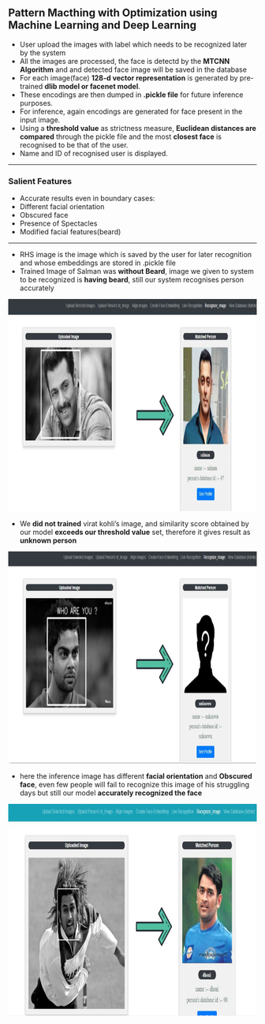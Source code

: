 
## Pattern Macthing with Optimization using Machine Learning and Deep Learning

- User upload the images with label which needs to be recognized later by the system
- All the images are processed, the face is detectd by the **MTCNN Algorithm** and and detected face image will be saved in the database
- For each image(face) **128-d vector representation** is generated by pre-trained **dlib model or facenet model**.
- These encodings are then dumped in **.pickle file** for future inference purposes. 
- For inference, again encodings are generated for face present in the input image.
- Using a **threshold value** as strictness measure, **Euclidean distances are compared** through the pickle file and the most **closest face** is recognised to be that of the user.
- Name and ID of recognised user is displayed.

---

### Salient Features

- Accurate results even in boundary cases:
- Different facial orientation
- Obscured face 
- Presence of Spectacles
- Modified facial features(beard)

---


- RHS image is the image which is saved by the user for later recognition and whose embeddings are stored in .pickle file
- Trained Image of Salman was **without Beard**, image we given to system to be recognized is **having beard**, still our system recognises person accurately
<img src="./images/1.jpg" width="1000" height="430">

- We **did not trained** virat kohli’s image, and similarity score obtained by our model **exceeds our threshold value** set, therefore it gives result as **unknown person**
<img src="./images/2.JPG" width="1000" height="430">

- here the inference image has different **facial orientation** and **Obscured face**, even few people will fail to recognize this image of his struggling days but still our model **accurately recognized the face**
<img src="./images/5.jpg" width="1000" height="430">
